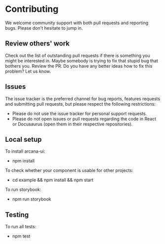 # Contributing

We welcome community support with both pull requests and reporting bugs. Please
don't hesitate to jump in.

## Review others' work

Check out the list of outstanding pull requests if there is something you might
be interested in. Maybe somebody is trying to fix that stupid bug that bothers
you. Review the PR. Do you have any better ideas how to fix this problem? Let us
know.

## Issues

The issue tracker is the preferred channel for bug reports, features requests
and submitting pull requests, but please respect the following restrictions:

- Please do not use the issue tracker for personal support requests.
- Please do not open issues or pull requests regarding the code in React or
  Docusaurus (open them in their respective repositories).

## Local setup

To install arcana-ui:

- npm install

To check whether your component is usable for other projects:

- cd example && npm install && npm start

To run storybook:

- npm run storybook

## Testing

To run all tests:

- npm test
